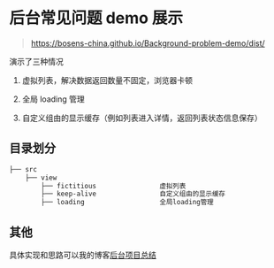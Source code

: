 # 后台常见问题 demo 展示

> https://bosens-china.github.io/Background-problem-demo/dist/

演示了三种情况

1. 虚拟列表，解决数据返回数量不固定，浏览器卡顿

2. 全局 loading 管理

3. 自定义组由的显示缓存（例如列表进入详情，返回列表状态信息保存）

## 目录划分

```sh
├── src
    ├── view
        ├── fictitious                虚拟列表
        ├── keep-alive                自定义组由的显示缓存
        ├── loading                   全局loading管理
```

## 其他

具体实现和思路可以我的博客[后台项目总结 ](https://github.com/bosens-China/blog/issues/56)
